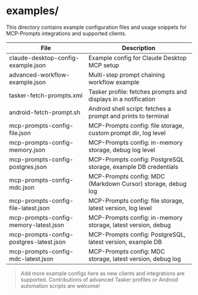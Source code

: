 # examples/

This directory contains example configuration files and usage snippets for MCP-Prompts integrations and supported clients.

| File                                    | Description                                                    |
| --------------------------------------- | -------------------------------------------------------------- |
| claude-desktop-config-example.json      | Example config for Claude Desktop MCP setup                    |
| advanced-workflow-example.json          | Multi-step prompt chaining workflow example                    |
| tasker-fetch-prompts.xml                | Tasker profile: fetches prompts and displays in a notification |
| android-fetch-prompt.sh                 | Android shell script: fetches a prompt and prints to terminal  |
| mcp-prompts-config-file.json            | MCP-Prompts config: file storage, custom prompt dir, log level |
| mcp-prompts-config-memory.json          | MCP-Prompts config: in-memory storage, debug log level         |
| mcp-prompts-config-postgres.json        | MCP-Prompts config: PostgreSQL storage, example DB credentials |
| mcp-prompts-config-mdc.json             | MCP-Prompts config: MDC (Markdown Cursor) storage, debug log   |
| mcp-prompts-config-file-latest.json     | MCP-Prompts config: file storage, latest version, log level    |
| mcp-prompts-config-memory-latest.json   | MCP-Prompts config: in-memory storage, latest version, debug   |
| mcp-prompts-config-postgres-latest.json | MCP-Prompts config: PostgreSQL, latest version, example DB     |
| mcp-prompts-config-mdc-latest.json      | MCP-Prompts config: MDC storage, latest version, debug log     |

> Add more example configs here as new clients and integrations are supported.
> Contributions of advanced Tasker profiles or Android automation scripts are welcome!
